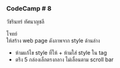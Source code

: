 ###  CodeCamp # 8
วัชรินทร์ ทัศนาญชลี



โจทย์  
ให้สร้าง web page ดังภาพจาก style ด้านล่าง  
- ห้ามแก้ไข style ที่ให้ + ห้ามใส่ style ใน tag 
- ตรึง 5 กล่องเล็กตรงกลาง ไม่เลื่อนตาม scroll bar


